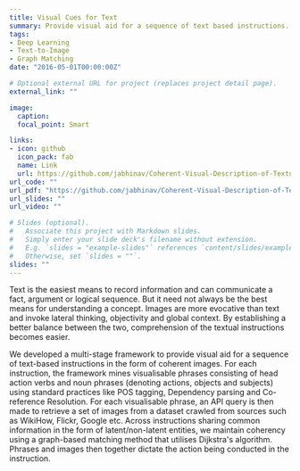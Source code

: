 ```yaml
---
title: Visual Cues for Text
summary: Provide visual aid for a sequence of text based instructions.
tags:
- Deep Learning
- Text-to-Image
- Graph Matching
date: "2016-05-01T00:00:00Z"

# Optional external URL for project (replaces project detail page).
external_link: ""

image:
  caption: 
  focal_point: Smart

links:
- icon: github
  icon_pack: fab
  name: Link
  url: https://github.com/jabhinav/Coherent-Visual-Description-of-Textual-Instructions
url_code: ""
url_pdf: "https://github.com/jabhinav/Coherent-Visual-Description-of-Textual-Instructions/blob/master/ism_preprint.pdf"
url_slides: ""
url_video: ""

# Slides (optional).
#   Associate this project with Markdown slides.
#   Simply enter your slide deck's filename without extension.
#   E.g. `slides = "example-slides"` references `content/slides/example-slides.md`.
#   Otherwise, set `slides = ""`.
slides: ""
---
```


Text is the easiest means to record information and can communicate a fact, argument or logical sequence. But it need not always be the best means for understanding a concept. Images are more evocative than text and invoke lateral thinking, objectivity and global context. By establishing a better balance between the two, comprehension of the textual instructions becomes easier. 

We developed a multi-stage framework to provide visual aid for a sequence of text-based instructions in the form of coherent images. For each instruction, the framework mines visualisable phrases consisting of head action verbs and noun phrases (denoting actions, objects and subjects) using standard practices like POS tagging, Dependency parsing and Co-reference Resolution. For each visualisable phrase, an API query is then made to retrieve a set of images from a dataset crawled from sources such as WikiHow, Flickr, Google etc. Across instructions sharing common information in the form of latent/non-latent entities, we maintain coherency using a graph-based matching method that utilises Dijkstra's algorithm. Phrases and images then together dictate the action being conducted in the instruction.
